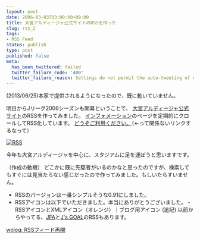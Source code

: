 ```yaml
---
layout: post
date: 2006-03-03T03:00:00+09:00
title: 大宮アルディージャ公式サイトのRSSを作った
slug: rss_2
tags:
- RSS Feed
status: publish
type: post
published: false
meta:
  has_been_twittered: failed
  twitter_failure_code: '400'
  twitter_failure_reason: Settings do not permit the auto-tweeting of old posts
---
```

(2013/06/25)本家で提供されるようになったので、既に動いていません。

明日からJリーグ2006シーズンも開幕ということで、
<a href="http://www.ardija.co.jp/">大宮アルディージャ公式サイト</a>のRSSを作ってみました。
<a href="http://www.ardija.co.jp/cgi-bin/info/info.cgi">インフォメーション</a>のページを定期的にクロールしてRSS化しています。
<a href="http://d.hatena.ne.jp/keyword/%e3%81%a9%e3%81%86%e3%81%9e%e3%81%94%e5%88%a9%e7%94%a8%e3%81%8f%e3%81%a0%e3%81%95%e3%81%84%e3%80%82?sort=hot">どうぞご利用ください。</a>（←って関係ないリンクするなって）

<a href="http://wo.skr.jp/rss/ardija_official.xml"><img alt="RSS" src="http://wo.skr.jp/rss/imgs/rss091.gif" border="0"></a>

今年も大宮アルディージャを中心に、スタジアムに足を運ぼうと思いますです。

<!--more-->
（作成の動機）
どこかに既に先駆者がいるのかなと思ったのですが、検索してもすぐには見当たらない感じだったので作ってみました。もしいたらすいません。
- RSSのバージョンは一番シンプルそうな0.91にしました。
- RSSアイコンは以下でいただきました。本当にありがとうございました。
 -RSSアイコンとXMLアイコン（オレンジ）｜ブログ用アイコン
(追記)
以前からやってる、<a href="http://www.jfa.or.jp/">JFA</a>と<a href="http://www.jsgoal.jp/">J's GOAL</a>のRSSもあります。

<a href="/blog/2005/09/rss.html" title="wolog: RSSフィード再開">wolog: RSSフィード再開</a>
